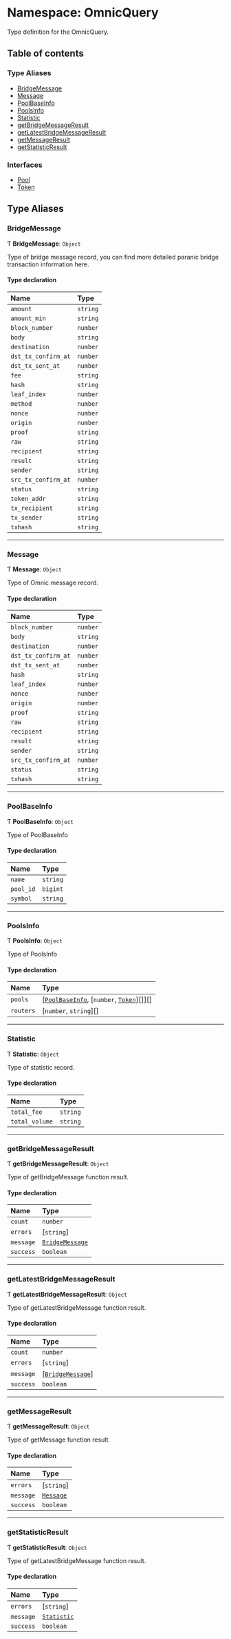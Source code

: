 # Namespace: OmnicQuery

Type definition for the OmnicQuery.

## Table of contents

### Type Aliases

- [BridgeMessage](OmnicQuery-1.md#bridgemessage)
- [Message](OmnicQuery-1.md#message)
- [PoolBaseInfo](OmnicQuery-1.md#poolbaseinfo)
- [PoolsInfo](OmnicQuery-1.md#poolsinfo)
- [Statistic](OmnicQuery-1.md#statistic)
- [getBridgeMessageResult](OmnicQuery-1.md#getbridgemessageresult)
- [getLatestBridgeMessageResult](OmnicQuery-1.md#getlatestbridgemessageresult)
- [getMessageResult](OmnicQuery-1.md#getmessageresult)
- [getStatisticResult](OmnicQuery-1.md#getstatisticresult)

### Interfaces

- [Pool](../interfaces/OmnicQuery-1.Pool.md)
- [Token](../interfaces/OmnicQuery-1.Token.md)

## Type Aliases

### BridgeMessage

Ƭ **BridgeMessage**: `Object`

Type of bridge message record, you can find more detailed paranic bridge transaction information here.

#### Type declaration

| Name | Type |
| :------ | :------ |
| `amount` | `string` |
| `amount_min` | `string` |
| `block_number` | `number` |
| `body` | `string` |
| `destination` | `number` |
| `dst_tx_confirm_at` | `number` |
| `dst_tx_sent_at` | `number` |
| `fee` | `string` |
| `hash` | `string` |
| `leaf_index` | `number` |
| `method` | `number` |
| `nonce` | `number` |
| `origin` | `number` |
| `proof` | `string` |
| `raw` | `string` |
| `recipient` | `string` |
| `result` | `string` |
| `sender` | `string` |
| `src_tx_confirm_at` | `number` |
| `status` | `string` |
| `token_addr` | `string` |
| `tx_recipient` | `string` |
| `tx_sender` | `string` |
| `txhash` | `string` |

___

### Message

Ƭ **Message**: `Object`

Type of Omnic message record.

#### Type declaration

| Name | Type |
| :------ | :------ |
| `block_number` | `number` |
| `body` | `string` |
| `destination` | `number` |
| `dst_tx_confirm_at` | `number` |
| `dst_tx_sent_at` | `number` |
| `hash` | `string` |
| `leaf_index` | `number` |
| `nonce` | `number` |
| `origin` | `number` |
| `proof` | `string` |
| `raw` | `string` |
| `recipient` | `string` |
| `result` | `string` |
| `sender` | `string` |
| `src_tx_confirm_at` | `number` |
| `status` | `string` |
| `txhash` | `string` |

___

### PoolBaseInfo

Ƭ **PoolBaseInfo**: `Object`

Type of PoolBaseInfo

#### Type declaration

| Name | Type |
| :------ | :------ |
| `name` | `string` |
| `pool_id` | `bigint` |
| `symbol` | `string` |

___

### PoolsInfo

Ƭ **PoolsInfo**: `Object`

Type of PoolsInfo

#### Type declaration

| Name | Type |
| :------ | :------ |
| `pools` | [[`PoolBaseInfo`](OmnicQuery-1.md#poolbaseinfo), [`number`, [`Token`](../interfaces/OmnicQuery-1.Token.md)][]][] |
| `routers` | [`number`, `string`][] |

___

### Statistic

Ƭ **Statistic**: `Object`

Type of statistic record.

#### Type declaration

| Name | Type |
| :------ | :------ |
| `total_fee` | `string` |
| `total_volume` | `string` |

___

### getBridgeMessageResult

Ƭ **getBridgeMessageResult**: `Object`

Type of getBridgeMessage function result.

#### Type declaration

| Name | Type |
| :------ | :------ |
| `count` | `number` |
| `errors` | [`string`] |
| `message` | [`BridgeMessage`](OmnicQuery-1.md#bridgemessage) |
| `success` | `boolean` |

___

### getLatestBridgeMessageResult

Ƭ **getLatestBridgeMessageResult**: `Object`

Type of getLatestBridgeMessage function result.

#### Type declaration

| Name | Type |
| :------ | :------ |
| `count` | `number` |
| `errors` | [`string`] |
| `message` | [[`BridgeMessage`](OmnicQuery-1.md#bridgemessage)] |
| `success` | `boolean` |

___

### getMessageResult

Ƭ **getMessageResult**: `Object`

Type of getMessage function result.

#### Type declaration

| Name | Type |
| :------ | :------ |
| `errors` | [`string`] |
| `message` | [`Message`](OmnicQuery-1.md#message) |
| `success` | `boolean` |

___

### getStatisticResult

Ƭ **getStatisticResult**: `Object`

Type of getLatestBridgeMessage function result.

#### Type declaration

| Name | Type |
| :------ | :------ |
| `errors` | [`string`] |
| `message` | [`Statistic`](OmnicQuery-1.md#statistic) |
| `success` | `boolean` |
